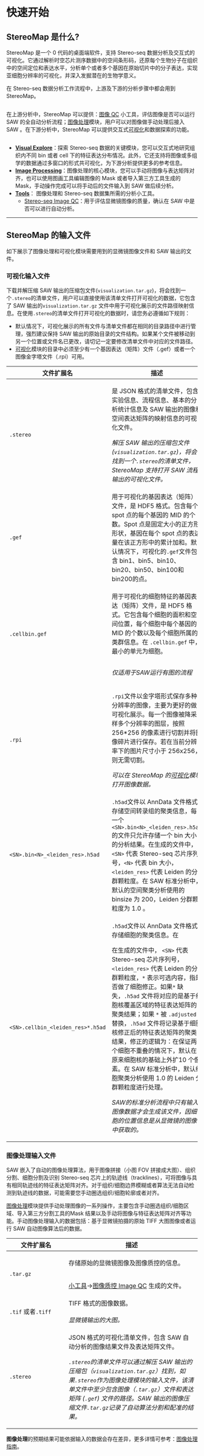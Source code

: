 # 快速开始

## StereoMap 是什么?

StereoMap 是一个 0 代码的桌面端软件，支持 Stereo-seq 数据分析及交互式的可视化。它通过解析时空芯片测序数据中的空间条形码，还原每个生物分子在组织中的空间定位和表达水平，分析单个或者多个基因在原始切片中的分子表达，实现亚细胞分辨率的可视化，并深入发掘潜在的生物学意义。

在 Stereo-seq 数据分析工作流程中，上游及下游的分析步骤中都会用到 StereoMap。

<figure><img src="img/spaces_KPjxR1Lv74t5QCTxNb8d_uploads_ee2XDYSKoV428mkQkc5d_workflow.webp" alt=""><figcaption></figcaption></figure>

在上游分析中，StereoMap 可以提供：[图像 QC](tutorials/xiao-gong-ju-zhi-nan/) 小工具，评估图像是否可以运行 SAW 的全自动分析流程；[图像处理](tutorials/tu-xiang-chu-li-zhi-nan/)模块，用户可以对图像做手动处理后接入 SAW 。在下游分析中，StereoMap 可以提供交互式[可视化](tutorials/ke-shi-hua-zhi-nan.md)和数据探索的功能。

<figure><img src="img/spaces_KPjxR1Lv74t5QCTxNb8d_uploads_yiN7kaofTH3Fqd38zrk4_3 modules.webp" alt=""><figcaption></figcaption></figure>

* [**Visual Explore**](tutorials/ke-shi-hua-zhi-nan.md)：探索 Stereo-seq 数据的关键模块，您可以交互式地研究组织内不同 bin 或者 cell 下的特征表达分布情况。此外，它还支持将图像或多组学的数据通过多窗口的形式共可视化，为下游分析提供更多的参考信息。
* &#x20;[**Image Processing**](tutorials/tu-xiang-chu-li-zhi-nan/)：图像处理的核心模块，您可以手动将图像与表达矩阵对齐，也可以使用图画工具编辑图像的 Mask 或者导入第三方工具生成的 Mask，手动操作完成可以将手动后的文件输入到 SAW 做后续分析。
* [**Tools**](tutorials/xiao-gong-ju-zhi-nan/)： 图像处理和 Stereo-seq 数据集所需的分析小工具。&#x20;
  * [Stereo-seq Image QC](tutorials/xiao-gong-ju-zhi-nan/#tu-xiang-zhi-kong)：用于评估显微镜图像的质量，确认在 SAW 中是否可以进行自动分析。

***

## StereoMap 的输入文件

如下展示了图像处理和可视化模块需要用到的显微镜图像文件和 SAW 输出的文件。

### 可视化输入文件

下载并解压缩 SAW 输出的压缩包文件(`visualization.tar.gz`)，将会找到一个`.stereo`的清单文件，用户可以直接使用该清单文件打开可视化的数据，它包含了 SAW 输出的`visualization.tar.gz` 文件中用于可视化展示的文件路径映射信息。在使用`.stereo`的清单文件打开可视化的数据时，请您务必遵循如下规则：

* 默认情况下，可视化展示的所有文件与清单文件都在相同的目录路径中进行管理，强烈建议保持 SAW 输出的原始目录的文件结构。如果某个文件被移动到另一个位置或文件名已更改，请切记一定要修改清单文件中对应的文件路径。
* [可视化](tutorials/ke-shi-hua-zhi-nan.md)模块的目录中必须至少有一个基因表达（矩阵）文件（.gef）或者一个图像金字塔文件（.rpi）可用。

<table><thead><tr><th width="234">文件扩展名</th><th>描述</th></tr></thead><tbody><tr><td><code>.stereo</code></td><td><p>是 JSON 格式的清单文件，包含实验信息、流程信息、基本的分析统计信息及 SAW 输出的图像和空间表达矩阵的映射信息的可视化文件。</p><p></p><p><em>解压 SAW 输出的压缩包文件(<code>visualization.tar.gz</code>)，将会找到一个<code>.stereo</code>的清单文件，StereoMap 支持打开 SAW 流程输出的可视化文件。</em></p></td></tr><tr><td><code>.gef</code></td><td>用于可视化的基因表达（矩阵）文件，是 HDF5 格式。包含每个 spot 点的每个基因的 MID 的个数。Spot 点是固定大小的正方形形状，基因在每个 spot 点的表达量在该正方形中的累计加和。默认情况下，可视化的<code>.gef</code>文件包含 bin1、bin5、bin10、bin20、bin50、bin100和 bin200的点。<br><img src="img/spaces_KPjxR1Lv74t5QCTxNb8d_uploads_my7dfb1Nh0ZH7xVs7z70_bin_size_example.webp" alt=""></td></tr><tr><td><code>.cellbin.gef</code></td><td><p>用于可视化的细胞特征的基因表达（矩阵）文件，是 HDF5 格式。它包含每个细胞的面积和空间位置，每个细胞中每个基因的 MID 的个数以及每个细胞所属的类群信息。在 <code>.cellbin.gef</code> 中，最小的单元为细胞。</p><p><img src="img/spaces_KPjxR1Lv74t5QCTxNb8d_uploads_UOj2rqtoHLn86qXl8ElX_cell_bin_example.webp" alt=""></p><p><em>仅适用于SAW运行有图的流程</em></p></td></tr><tr><td><code>.rpi</code></td><td><p><code>.rpi</code>文件以金字塔形式保存多种分辨率的图像，主要为更好的做可视化展示。每一个图像被降采样多个分辨率的图层，按照 256*256 的像素进行切割并将图像碎片进行保存。若在当前分辨率下的图片尺寸小于 256ⅹ256，则无需切割。<img src="img/image.png" alt=""></p><p><em>可以在 StereoMap 的</em><a href="tutorials/ke-shi-hua-zhi-nan.md"><em>可视化</em></a><em>模块打开图像数据。</em></p></td></tr><tr><td><code>&#x3C;SN>.bin&#x3C;N>_&#x3C;leiden_res>.h5ad</code></td><td><code>.h5ad</code>文件以 AnnData 文件格式存储空间转录组的聚类信息，每一个<code>&#x3C;SN>.bin&#x3C;N>_&#x3C;leiden_res>.h5ad</code>的文件只允许存储一个 bin 大小的分析结果。在生成的文件中，<code>&#x3C;SN></code> 代表 Stereo-seq 芯片序列号，<code>&#x3C;N></code> 代表 bin 大小，<code>&#x3C;leiden_res></code> 代表 Leiden 的分群颗粒度。在 SAW 标准分析中，默认的空间聚类分析使用的 binsize 为 200，Leiden 分群颗粒度为 1.0 。</td></tr><tr><td><code>&#x3C;SN>.cellbin_&#x3C;leiden_res>*.h5ad</code></td><td><p><code>.h5ad</code>文件以 AnnData 文件格式存储细胞的聚类信息。在</p><p>在生成的文件中， <code>&#x3C;SN></code> 代表 Stereo-seq 芯片序列号，<code>&#x3C;leiden_res></code> 代表 Leiden 的分群颗粒度，<code>*</code> 表示可选内容，指是否做了细胞修正。如果<code>*</code> 缺失，<code>.h5ad</code> 文件将对应的是基于细胞核覆盖区域的特征表达矩阵的聚类结果；如果 <code>*</code> 被 <code>.adjusted</code> 替换，<code>.h5ad</code> 文件将记录基于细胞核修正后的特征表达矩阵的聚类结果，修正的逻辑为：在保证两个细胞不重叠的情况下，默认在原来细胞核的基础上外扩10 个像素。在 SAW 标准分析中，默认细胞聚类分析使用 1.0 的 Leiden 分群颗粒度进行处理。</p><p></p><p><em>SAW的标准分析流程中只有输入图像数据才会生成该文件，因细胞的位置信息是从显微镜的图像中获取的。</em>     </p></td></tr></tbody></table>

### 图像处理输入文件

SAW 嵌入了自动的图像处理算法，用于图像拼接（小图 FOV 拼接成大图）、组织分割、细胞分割及识别 Stereo-seq 芯片上的轨迹线（tracklines），可将图像与具有相同轨迹线的特征表达矩阵对齐。对于组织/细胞边界模糊或者算法无法自动检测到轨迹线的数据，可能需要您手动圈选组织/细胞轮廓或者对齐。

[图像处理](tutorials/tu-xiang-chu-li-zhi-nan/)模块提供手动处理图像的一系列操作，主要包含手动圈选组织/细胞区域、导入第三方分割工具的Mask 结果以及手动将图像与特征表达矩阵对齐等功能。手动图像处理输入的数据包括：基于显微镜拍摄的原始 TIFF 大图图像或者运行 SAW 自动图像算法后的数据。

<table><thead><tr><th width="140">文件扩展名</th><th>描述</th></tr></thead><tbody><tr><td><code>.tar.gz</code></td><td><p>存储原始的显微镜图像及图像质控的信息。</p><p><br><a href="tutorials/xiao-gong-ju-zhi-nan/">小工具</a>-><a href="tutorials/xiao-gong-ju-zhi-nan/">图像质控 Image QC</a> 生成的文件。</p></td></tr><tr><td><code>.tif</code> 或者<code>.tiff</code></td><td>TIFF 格式的图像数据。<br><br><em>显微镜输出的大图。</em></td></tr><tr><td><code>.stereo</code></td><td><p>JSON 格式的可视化清单文件，包含 SAW 自动分析的图像结果文件及表达矩阵文件。<br></p><p><em><code>.stereo</code>的清单文件可以通过解压 SAW 输出的压缩包（<code>visualization.tar.gz</code>）找到，如果<code>.stereo</code>作为图像处理模块的输入文件，该清单文件中至少包含图像（<code>.tar.gz</code>）文件和表达矩阵 (<code>.gef</code>) 文件的路径。SAW 输出的图像压缩文件<code>.tar.gz</code>记录了自动算法分割和配准的结果。</em></p></td></tr></tbody></table>

**图像处理**的预期结果可能依据输入的数据会存在差异，更多详情可参考：[图像处理指南](tutorials/tu-xiang-chu-li-zhi-nan/)。
